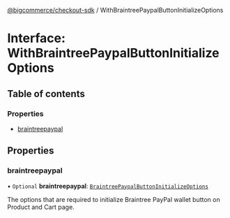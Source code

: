 [@bigcommerce/checkout-sdk](../README.md) / WithBraintreePaypalButtonInitializeOptions

# Interface: WithBraintreePaypalButtonInitializeOptions

## Table of contents

### Properties

- [braintreepaypal](WithBraintreePaypalButtonInitializeOptions.md#braintreepaypal)

## Properties

### braintreepaypal

• `Optional` **braintreepaypal**: [`BraintreePaypalButtonInitializeOptions`](BraintreePaypalButtonInitializeOptions.md)

The options that are required to initialize Braintree PayPal wallet button on Product and Cart page.

